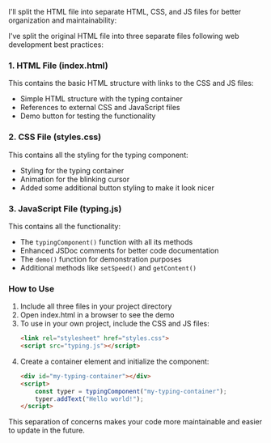I'll split the HTML file into separate HTML, CSS, and JS files for better organization and maintainability:

I've split the original HTML file into three separate files following web development best practices:

### 1. HTML File (index.html)
This contains the basic HTML structure with links to the CSS and JS files:
- Simple HTML structure with the typing container
- References to external CSS and JavaScript files
- Demo button for testing the functionality

### 2. CSS File (styles.css)
This contains all the styling for the typing component:
- Styling for the typing container
- Animation for the blinking cursor
- Added some additional button styling to make it look nicer

### 3. JavaScript File (typing.js)
This contains all the functionality:
- The `typingComponent()` function with all its methods
- Enhanced JSDoc comments for better code documentation
- The `demo()` function for demonstration purposes
- Additional methods like `setSpeed()` and `getContent()`

### How to Use

1. Include all three files in your project directory
2. Open index.html in a browser to see the demo
3. To use in your own project, include the CSS and JS files:
   ```html
   <link rel="stylesheet" href="styles.css">
   <script src="typing.js"></script>
   ```
4. Create a container element and initialize the component:
   ```html
   <div id="my-typing-container"></div>
   <script>
       const typer = typingComponent("my-typing-container");
       typer.addText("Hello world!");
   </script>
   ```

This separation of concerns makes your code more maintainable and easier to update in the future.